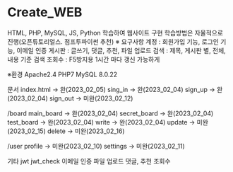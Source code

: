 # Create_WEB

HTML, PHP, MySQL, JS, Python 학습하여 웹사이트 구현
학습방법은 자율적으로 진행(오픈튜토리얼스. 점프투파이썬 추천)
※ 요구사항
  계정 : 회원가입 기능,   로그인 기능,  이메일 인증 
  게시판 : 글쓰기, 댓글, 추천, 파일 업로드
  검색 : 제목, 게시판 별, 전체, 내용 기준 검색
  조회수 : F5방지용 1시간 마다 갱신 가능하게

※환경
Apache2.4
PHP7
MySQL 8.0.22

문서
index.html -> 완(2023_02_05)
sing_in    -> 완(2023_02_04)
sign_up    -> 완(2023_02_04)
sign_out   -> 미완(2023_02_12)

/board
main_board    -> 완(2023_02_04)
secret_board  -> 완(2023_02_04)
test_board    -> 완(2023_02_04)
write         -> 완(2023_02_04)
update        -> 미완(2023_02_15)
delete        -> 미완(2023_02_16)

/user
profile       -> 미완(2023_02_10)
settings      -> 미완(2023_02_11)

기타
jwt
jwt_check
이메일 인증
파일 업로드
댓글, 추천
조회수